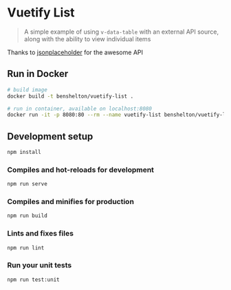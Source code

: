 # Vuetify List

> A simple example of using `v-data-table` with an external API source, along with the ability to view individual items

Thanks to [jsonplaceholder](https://jsonplaceholder.typicode.com) for the awesome API

## Run in Docker

```bash
# build image
docker build -t benshelton/vuetify-list .

# run in container, available on localhost:8080
docker run -it -p 8080:80 --rm --name vuetify-list benshelton/vuetify-list
```

## Development setup

```bash
npm install
```

### Compiles and hot-reloads for development

```bash
npm run serve
```

### Compiles and minifies for production

```bash
npm run build
```

### Lints and fixes files

```bash
npm run lint
```

### Run your unit tests

```bash
npm run test:unit
```

